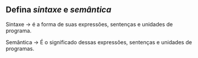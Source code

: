 ## Defina *sintaxe* e *semântica*

Sintaxe → é a forma de suas expressões, sentenças e unidades de programa.

Semântica → É o significado dessas expressões, sentenças e unidades de programas.
